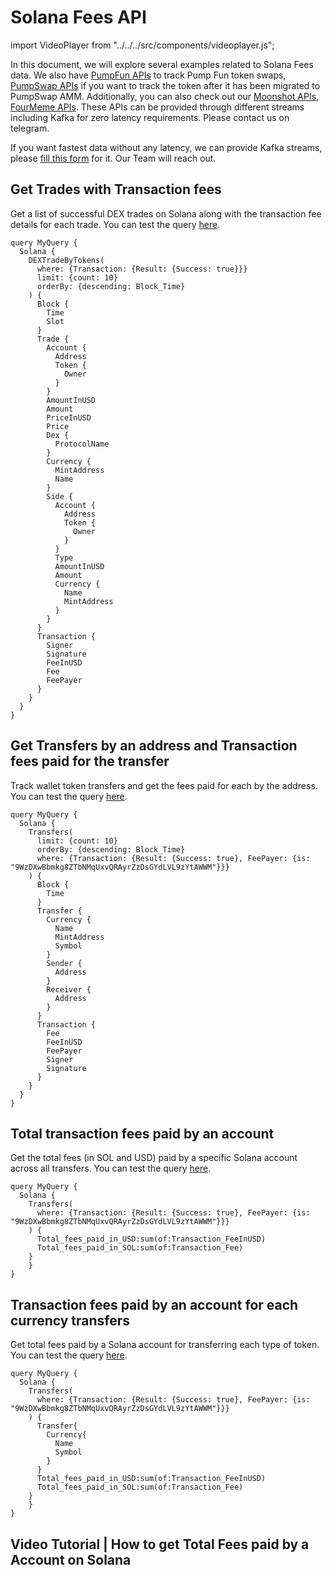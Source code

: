 # Solana Fees API

import VideoPlayer from "../../../src/components/videoplayer.js";

In this document, we will explore several examples related to Solana Fees data.
We also have [PumpFun APIs](https://docs.bitquery.io/docs/examples/Solana/Pump-Fun-API/) to track Pump Fun token swaps, [PumpSwap APIs](https://docs.bitquery.io/docs/examples/Solana/pump-swap-api/) if you want to track the token after it has been migrated to PumpSwap AMM.
Additionally, you can also check out our [Moonshot APIs](https://docs.bitquery.io/docs/examples/Solana/Moonshot-API/), [FourMeme APIs](https://docs.bitquery.io/docs/examples/BSC/four-meme-api/).
These APIs can be provided through different streams including Kafka for zero latency requirements. Please contact us on telegram.

<head>
  <meta name="title" content="Solana Fees API - Track Transaction Fees on Solana DApps"/>
  <meta name="description" content="Query and analyze Solana transaction fees using Bitquery’s Solana Fees API. Get data on DEX trades, wallet transfers, and total account fees."/>
  <meta name="keywords" content="Solana Fees API,Solana transaction fees,Solana Blockchain Data API,Track Solana DEX fees,Solana wallet fee analytics,crypto fees,Solana gas fees,Solana API,Kafka Solana API,Blockchain Data API,Solana token fees,Solana fee explorer"/>
  <meta name="robots" content="index, follow"/>
  <meta http-equiv="Content-Type" content="text/html; charset=utf-8"/>
  <meta name="language" content="English"/>

  <meta property="og:type" content="website" />
  <meta property="og:title" content="Track Solana Transaction Fees with Solana Fees API" />
  <meta property="og:description" content="Analyze transaction fees on Solana including DEX trades, wallet transfers, and account-level metrics using Bitquery’s Solana Fees API." />

  <meta property="twitter:card" content="summary_large_image"/>
  <meta property="twitter:title" content="Track Solana Transaction Fees with Solana Fees API"/>
  <meta property="twitter:description" content="Analyze transaction fees on Solana including DEX trades, wallet transfers, and account-level metrics using Bitquery’s Solana Fees API."/>
</head>

If you want fastest data without any latency, we can provide Kafka streams, please [fill this form](https://bitquery.io/forms/api) for it. Our Team will reach out.

## Get Trades with Transaction fees

Get a list of successful DEX trades on Solana along with the transaction fee details for each trade.
You can test the query [here](https://ide.bitquery.io/trades-with-transaction-fees#).

```
query MyQuery {
  Solana {
    DEXTradeByTokens(
      where: {Transaction: {Result: {Success: true}}}
      limit: {count: 10}
      orderBy: {descending: Block_Time}
    ) {
      Block {
        Time
        Slot
      }
      Trade {
        Account {
          Address
          Token {
            Owner
          }
        }
        AmountInUSD
        Amount
        PriceInUSD
        Price
        Dex {
          ProtocolName
        }
        Currency {
          MintAddress
          Name
        }
        Side {
          Account {
            Address
            Token {
              Owner
            }
          }
          Type
          AmountInUSD
          Amount
          Currency {
            Name
            MintAddress
          }
        }
      }
      Transaction {
        Signer
        Signature
        FeeInUSD
        Fee
        FeePayer
      }
    }
  }
}
```

## Get Transfers by an address and Transaction fees paid for the transfer

Track wallet token transfers and get the fees paid for each by the address.
You can test the query [here](https://ide.bitquery.io/wallet-transfers-with-transaction-fees-paid#).

```
query MyQuery {
  Solana {
    Transfers(
      limit: {count: 10}
      orderBy: {descending: Block_Time}
      where: {Transaction: {Result: {Success: true}, FeePayer: {is: "9WzDXwBbmkg8ZTbNMqUxvQRAyrZzDsGYdLVL9zYtAWWM"}}}
    ) {
      Block {
        Time
      }
      Transfer {
        Currency {
          Name
          MintAddress
          Symbol
        }
        Sender {
          Address
        }
        Receiver {
          Address
        }
      }
      Transaction {
        Fee
        FeeInUSD
        FeePayer
        Signer
        Signature
      }
    }
  }
}
```

## Total transaction fees paid by an account

Get the total fees (in SOL and USD) paid by a specific Solana account across all transfers.
You can test the query [here](https://ide.bitquery.io/total-txn-fees-paid-by-the-Account#).

```
query MyQuery {
  Solana {
    Transfers(
      where: {Transaction: {Result: {Success: true}, FeePayer: {is: "9WzDXwBbmkg8ZTbNMqUxvQRAyrZzDsGYdLVL9zYtAWWM"}}}
    ) {
      Total_fees_paid_in_USD:sum(of:Transaction_FeeInUSD)
      Total_fees_paid_in_SOL:sum(of:Transaction_Fee)
  	}
	}
}
```

## Transaction fees paid by an account for each currency transfers

Get total fees paid by a Solana account for transferring each type of token.
You can test the query [here](https://ide.bitquery.io/Transaction-fees-paid-by-Account-aggregated-by-currency#).

```
query MyQuery {
  Solana {
    Transfers(
      where: {Transaction: {Result: {Success: true}, FeePayer: {is: "9WzDXwBbmkg8ZTbNMqUxvQRAyrZzDsGYdLVL9zYtAWWM"}}}
    ) {
      Transfer{
        Currency{
          Name
          Symbol
        }
      }
      Total_fees_paid_in_USD:sum(of:Transaction_FeeInUSD)
      Total_fees_paid_in_SOL:sum(of:Transaction_Fee)
  	}
	}
}
```

## Video Tutorial | How to get Total Fees paid by a Account on Solana

<VideoPlayer url="https://www.youtube.com/watch?v=xzNQ8S8L0-Q" />
